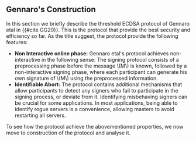 ## Gennaro's Construction

In this section we briefly describe the threshold ECDSA protocol of Gennaro etal in {{#cite GG20}}. This is the protocol that provide the best security and efficiency so far. As the title suggest, the protocol provide the following features:

- **Non Interactive online phase:** Gennaro etal's protocol achieves non-interactive in the following sense: The signing protocol consists of a preprocessing phase before the  message \\(M\\) is known, followed by a non-interactive signing phase, where each participant can generate his own signature of \\(M\\) using the preprocessed information.
- **Identifiable Abort:** The protocol contains additional mechanisms that allow participants to detect any signers who fail to participate in the signing process, or deviate from it. Identifying misbehaving signers can be crucial for some applications. In most applications, being able to identify rogue servers is a convenience, allowing masters to avoid restarting all servers.

To see how the protocol achieve the abovementioned properties, we now move to construction of the protocol and analyse it.